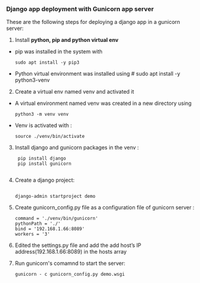 ### Django app deployment with Gunicorn app server

These are the following steps for deploying a django app in a gunicorn server:

1. Install **python, pip and python virtual env**

- pip was installed in the system with

  ```
  sudo apt install -y pip3
  ```

- Python virtual environment was installed using # sudo apt install -y python3-venv

2. Create a virtual env named venv and activated it

- A virtual environment named venv was created in a new directory using

  ```
  python3 -m venv venv

  ```

- Venv is activated with : 
    ```
    source ./venv/bin/activate 

    ```


3. Install django and gunicorn packages in the venv : 

    ```
     pip install django 
     pip install gunicorn


    ```
4. Create a django project: 

    ```

    django-admin startproject demo

    ```

5. Create gunicorn_config.py file as a configuration file of gunicorn server :

    ```
    command = './venv/bin/gunicorn'
    pythonPath = './'
    bind = '192.168.1.66:8089'
    workers = '3'

    ```

6. Edited the settings.py file and add the add host’s IP address(192.168.1.66:8089)  in the hosts array


7. Run gunicorn's comamnd to start the server: 

    ```
    gunicorn - c gunicorn_config.py demo.wsgi 

    ```